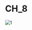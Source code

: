 # CH_8
![1](https://user-images.githubusercontent.com/118417960/222052437-1da8ea54-7af9-4fd4-bd31-5ca8afa8ac05.PNG)
